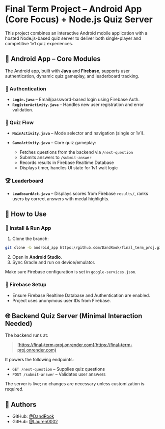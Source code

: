# Final Term Project – Android App (Core Focus) + Node.js Quiz Server

This project combines an interactive Android mobile application with a hosted Node.js-based quiz server to deliver both single-player and competitive 1v1 quiz experiences.

## 📱 Android App – Core Modules

The Android app, built with **Java** and **Firebase**, supports user authentication, dynamic quiz gameplay, and leaderboard tracking.

### 🔑 Authentication

* **`Login.java`** – Email/password-based login using Firebase Auth.
* **`RegisterActivity.java`** – Handles new user registration and error validation.

### 🧠 Quiz Flow

* **`MainActivity.java`** – Mode selector and navigation (single or 1v1).
* **`GameActivity.java`** – Core quiz gameplay:

  * Fetches questions from the backend via `/next-question`
  * Submits answers to `/submit-answer`
  * Records results in Firebase Realtime Database
  * Displays timer, handles UI state for 1v1 wait logic

### 🏆 Leaderboard

* **`LeadboardAct.java`** – Displays scores from Firebase `results/`, ranks users by correct answers with medal highlights.

## 🚀 How to Use

### 🔧 Install & Run App

1. Clone the branch:

```bash
git clone -b android_app https://github.com/DandRook/final_term_proj.git
```

2. Open in **Android Studio**.
3. Sync Gradle and run on device/emulator.

Make sure Firebase configuration is set in `google-services.json`.

### 🧪 Firebase Setup

* Ensure Firebase Realtime Database and Authentication are enabled.
* Project uses anonymous user IDs from Firebase.

## 🌐 Backend Quiz Server (Minimal Interaction Needed)

The backend runs at:

> [https://final-term-proj.onrender.com](https://final-term-proj.onrender.com)

It powers the following endpoints:

* `GET /next-question` – Supplies quiz questions
* `POST /submit-answer` – Validates user answers

The server is live; no changes are necessary unless customization is required.

## 👥 Authors

* GitHub: [@DandRook](https://github.com/DandRook)
* GitHub: [@Lauren0002](https://github.com/Lauren0002)
